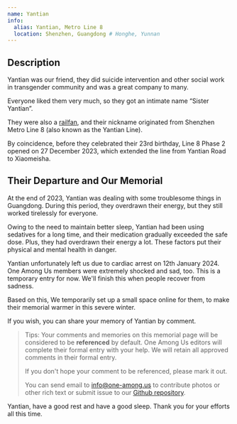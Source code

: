 ```yaml
---
name: Yantian
info:
  alias: Yantian, Metro Line 8
  location: Shenzhen, Guangdong # Honghe, Yunnan
---
```


## Description

Yantian was our friend, they did suicide intervention and other social work in transgender community and was a great company to many.

Everyone liked them very much, so they got an intimate name “Sister Yantian”.

They were also a [railfan](https://en.wikipedia.org/wiki/Railfan), and their nickname originated from Shenzhen Metro Line 8 (also known as the Yantian Line).

By coincidence, before they celebrated their 23rd birthday, Line 8 Phase 2 opened on 27 December 2023, which extended the line from Yantian Road to Xiaomeisha.

## Their Departure and Our Memorial

At the end of 2023, Yantian was dealing with some troublesome things in Guangdong.
During this period, they overdrawn their energy, but they still worked tirelessly for everyone.

Owing to the need to maintain better sleep, Yantian had been using sedatives for a long time, and their medication gradually exceeded the safe dose.
Plus, they had overdrawn their energy a lot.
These factors put their physical and mental health in danger.

Yantian unfortunately left us due to cardiac arrest on 12th January 2024.
One Among Us members were extremely shocked and sad, too. 
This is a temporary entry for now. We'll finish this when people recover from sadness.

Based on this, We temporarily set up a small space online for them, to make their memorial warmer in this severe winter.

If you wish, you can share your memory of Yantian by comment.

> Tips: Your comments and memories on this memorial page will be considered to be **referenced** by default. One Among Us editors will complete their formal entry with your help. We will retain all approved comments in their formal entry.
>
> If you don't hope your comment to be referenced, please mark it out.
>
> You can send email to [info@one-among.us](mailto:info@one-among.us) to contribute photos or other rich text or submit issue to our [Github repository](https://github.com/one-among-us/data).

Yantian, have a good rest and have a good sleep. Thank you for your efforts all this time.
